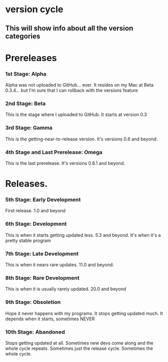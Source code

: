 # version cycle
## This will show info about all the version categories
# Prereleases
### 1st Stage: Alpha
Alpha was not uploaded to GitHub... ever. It resides on my Mac at Beta 0.3.4... but I'm sure that I can rollback with the versions feature
### 2nd Stage: Beta
This is the stage where I uploaded to GitHub. It starts at version 0.3 
### 3rd Stage: Gamma
This is the getting-near-to-release version. It's versions 0.6 and beyond. 
### 4th Stage and Last Prerelease: Omega
This is the last prerelease. It's versions 0.8.1 and beyond. 
# Releases. 
### 5th Stage: Early Development
First release. 1.0 and beyond
### 6th Stage: Development
This is when it starts getting updated less. 5.3 and beyond. It's when it's a pretty stable program
### 7th Stage: Late Development
This is when it nears rare updates. 11.0 and beyond. 
### 8th Stage: Rare Development
This is when it is usually rarely updated. 20.0 and beyond
### 9th Stage: Obsoletion
Hope it never happens with my programs. It stops getting updated much.  It depends when it starts, sometimes NEVER
### 10th Stage: Abandoned
Stops getting updated at all. Sometimes new devs come along and the whole cycle repeats. Sometimes just the release cycle. Sometimes the whole cycle. 